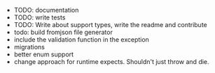 * TODO: documentation
* TODO: write tests
* TODO: Write about support types, write the readme and contribute
* todo: build fromjson file generator
* include the validation function in the exception
* migrations
* better enum support
* change approach for runtime expects. Shouldn't just throw and die.